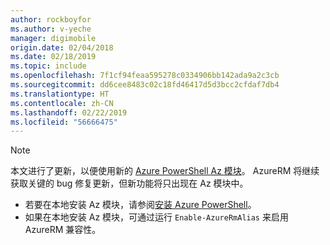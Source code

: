 ```yaml
---
author: rockboyfor
ms.author: v-yeche
manager: digimobile
origin.date: 02/04/2018
ms.date: 02/18/2019
ms.topic: include
ms.openlocfilehash: 7f1cf94feaa595278c0334906bb142ada9a2c3cb
ms.sourcegitcommit: dd6cee8483c02c18fd46417d5d3bcc2cfdaf7db4
ms.translationtype: HT
ms.contentlocale: zh-CN
ms.lasthandoff: 02/22/2019
ms.locfileid: "56666475"
---
```

> [!NOTE]
>
> 本文进行了更新，以便使用新的 [Azure PowerShell Az 模块](https://docs.microsoft.com/powershell/azure/new-azureps-module-az)。 AzureRM 将继续获取关键的 bug 修复更新，但新功能将只出现在 Az 模块中。
> * 若要在本地安装 Az 模块，请参阅[安装 Azure PowerShell](https://docs.microsoft.com/powershell/azure/install-az-ps)。
> * 如果在本地安装 Az 模块，可通过运行 `Enable-AzureRmAlias` 来启用 AzureRM 兼容性。

<!--Not Available on * The Az module is already available on Cloud Shell, with AzureRM compatibility enabled.-->
<!--Update_Description: new articles on update for az vm -->
<!--ms.date: 02/18/2019-->
